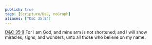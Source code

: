 ```yaml
---
publish: true
tags: [Scripture/DaC, noGraph]
aliases: ["D&C 35:8"]
---
```

[D&C 35:8](https://churchofjesuschrist.org/study/scriptures/dc-testament/dc/35?lang=eng&id=p8#p8) For I am God, and mine arm is not shortened; and I will show miracles, signs, and wonders, unto all those who believe on my name.
